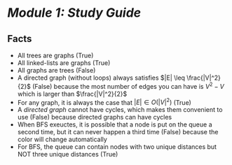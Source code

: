 # ***Module 1: Study Guide***

## **Facts**
- All trees are graphs (True)
- All linked-lists are graphs (True)
- All graphs are trees (False)
- A directed graph (without loops) always satisfies $|E| \leq \frac{|V|^2}{2}$ (False) because the most number of edges you can have is $V^2 - V$ which is larger than $\frac{|V|^2}{2}$
- For any graph, it is always the case that $|E| \in O(|V|^2)$ (True)
- A *directed graph* cannot have cycles, which makes them convenient to use (False) because directed graphs can have cycles
- When BFS exeuctes, it is possible that a node is put on the queue a second time, but it can never happen a third time (False) because the color will change automatically 
- For BFS, the queue can contain nodes with two unique distances but NOT three unique distances (True)